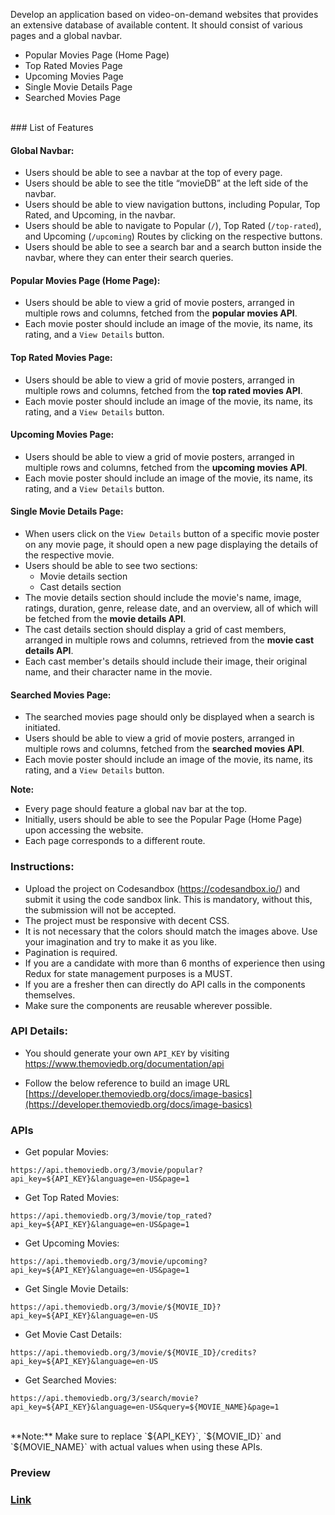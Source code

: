 Develop an application based on video-on-demand websites that provides an extensive database of available content. It should consist of various pages and a global navbar.

- Popular Movies Page (Home Page)
- Top Rated Movies Page
- Upcoming Movies Page
- Single Movie Details Page
- Searched Movies Page

<br/>
### List of Features

#### Global Navbar:

- Users should be able to see a navbar at the top of every page.
- Users should be able to see the title “movieDB” at the left side of the navbar.
- Users should be able to view navigation buttons, including Popular, Top Rated, and Upcoming, in the navbar.
- Users should be able to navigate to Popular (`/`), Top Rated (`/top-rated`), and Upcoming (`/upcoming`) Routes by clicking on the respective buttons.
- Users should be able to see a search bar and a search button inside the navbar, where they can enter their search queries.

#### Popular Movies Page (Home Page):

- Users should be able to view a grid of movie posters, arranged in multiple rows and columns, fetched from the **popular movies API**.
- Each movie poster should include an image of the movie, its name, its rating, and a `View Details` button.

#### Top Rated Movies Page:

- Users should be able to view a grid of movie posters, arranged in multiple rows and columns, fetched from the **top rated movies API**.
- Each movie poster should include an image of the movie, its name, its rating, and a `View Details` button.

#### Upcoming Movies Page:

- Users should be able to view a grid of movie posters, arranged in multiple rows and columns, fetched from the **upcoming movies API**.
- Each movie poster should include an image of the movie, its name, its rating, and a `View Details` button.

#### Single Movie Details Page:

- When users click on the `View Details` button of a specific movie poster on any movie page, it should open a new page displaying the details of the respective movie.
- Users should be able to see two sections:
  - Movie details section
  - Cast details section
- The movie details section should include the movie's name, image, ratings, duration, genre, release date, and an overview, all of which will be fetched from the **movie details API**.
- The cast details section should display a grid of cast members, arranged in multiple rows and columns, retrieved from the **movie cast details API**.
- Each cast member's details should include their image, their original name, and their character name in the movie.

#### Searched Movies Page:

- The searched movies page should only be displayed when a search is initiated.
- Users should be able to view a grid of movie posters, arranged in multiple rows and columns, fetched from the **searched movies API**.
- Each movie poster should include an image of the movie, its name, its rating, and a `View Details` button.

**Note:**

- Every page should feature a global nav bar at the top.
- Initially, users should be able to see the Popular Page (Home Page) upon accessing the website.
- Each page corresponds to a different route.

### Instructions:

- Upload the project on Codesandbox (https://codesandbox.io/) and submit it using the code sandbox link. This is mandatory, without this, the submission will not be accepted.
- The project must be responsive with decent CSS.
- It is not necessary that the colors should match the images above. Use your imagination and try to make it as you like.
- Pagination is required.
- If you are a candidate with more than 6 months of experience then using Redux for state management purposes is a MUST.
- If you are a fresher then can directly do API calls in the components themselves.
- Make sure the components are reusable wherever possible.

### API Details:

- You should generate your own `API_KEY` by visiting https://www.themoviedb.org/documentation/api

- Follow the below reference to build an image URL [https://developer.themoviedb.org/docs/image-basics](https://developer.themoviedb.org/docs/image-basics)

### APIs

- Get popular Movies:

```api
https://api.themoviedb.org/3/movie/popular?api_key=${API_KEY}&language=en-US&page=1
```

- Get Top Rated Movies:

```api
https://api.themoviedb.org/3/movie/top_rated?api_key=${API_KEY}&language=en-US&page=1
```

- Get Upcoming Movies:

```api
https://api.themoviedb.org/3/movie/upcoming?api_key=${API_KEY}&language=en-US&page=1
```

- Get Single Movie Details:

```api
https://api.themoviedb.org/3/movie/${MOVIE_ID}?api_key=${API_KEY}&language=en-US
```

- Get Movie Cast Details:

```api
https://api.themoviedb.org/3/movie/${MOVIE_ID}/credits?api_key=${API_KEY}&language=en-US
```

- Get Searched Movies:

```api
https://api.themoviedb.org/3/search/movie?api_key=${API_KEY}&language=en-US&query=${MOVIE_NAME}&page=1
```

<br/>
**Note:** Make sure to replace `${API_KEY}`, `${MOVIE_ID}` and `${MOVIE_NAME}` with actual values when using these APIs.

<br/>

### Preview

### [Link](https://movie-data-base-shaan.vercel.app/)
